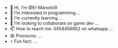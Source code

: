 - 👋 Hi, I’m @El-ManoloIX
- 👀 I’m interested in programming ...
- 🌱 I’m currently learning ...
- 💞️ I’m looking to collaborate on game dev  ...
- 📫 How to reach me: 0554456952 on whatsapp ...
- 😄 Pronouns: ...
- ⚡ Fun fact: ...

<!---
El-ManoloIX/El-ManoloIX is a ✨ special ✨ repository because its `README.md` (this file) appears on your GitHub profile.
You can click the Preview link to take a look at your changes.
--->
